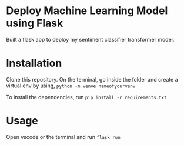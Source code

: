 # Deploy Machine Learning Model using Flask

Built a flask app to deploy my sentiment classifier transformer model.

# Installation

Clone this repository. On the terminal, go inside the folder and create a virtual env by using, `python -m venve nameofyourvenv` 

To install the dependencies, run `pip install -r requirements.txt`

# Usage

Open vscode or the terminal and run `flask run`


